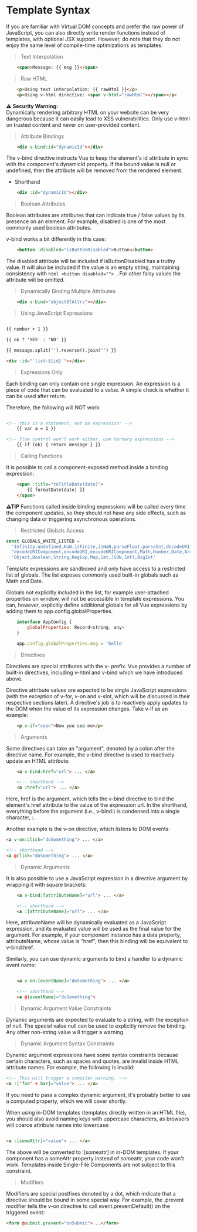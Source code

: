 # Template Syntax

If you are familiar with Virtual DOM concepts and prefer the raw power of JavaScript, you can also directly write render functions instead of templates, with optional JSX support. However, do note that they do not enjoy the same level of compile-time optimizations as templates.

> Text Interpolation

```html
	<span>Message: {{ msg }}</span>
```
> Raw HTML

```html
	<p>Using text interpolation: {{ rawHtml }}</p>
	<p>Using v-html directive: <span v-html="rawHtml"></span></p>
```
**⚠ Security Warning:**  
Dynamically rendering arbitrary HTML on your website can be very dangerous because it can easily lead to XSS vulnerabilities. Only use v-html on trusted content and never on user-provided content.

> Attribute Bindings

```html
	<div v-bind:id="dynamicId"></div>
```

The v-bind directive instructs Vue to keep the element's id attribute in sync with the component's dynamicId property. If the bound value is null or undefined, then the attribute will be removed from the rendered element.

- Shorthand

```html
	<div :id="dynamicId"></div>
```

> Boolean Attributes

Boolean attributes are attributes that can indicate true / false values by its presence on an element. For example, disabled is one of the most commonly used boolean attributes.

v-bind works a bit differently in this case:

```html
	<button :disabled="isButtonDisabled">Button</button>
```
The disabled attribute will be included if isButtonDisabled has a truthy value. It will also be included if the value is an empty string, maintaining consistency with ```html <button disabled=""> ```. 
For other falsy values the attribute will be omitted.

> Dynamically Binding Multiple Attributes

```html
	<div v-bind="objectOfAttrs"></div>
```

> Using JavaScript Expressions

```html

{{ number + 1 }}

{{ ok ? 'YES' : 'NO' }}

{{ message.split('').reverse().join('') }}

<div :id="`list-${id}`"></div>

```

> Expressions Only

Each binding can only contain one single expression. An expression is a piece of code that can be evaluated to a value. A simple check is whether it can be used after return.

Therefore, the following will NOT work:

```html

<!-- this is a statement, not an expression: -->
	{{ var a = 1 }}

<!-- flow control won't work either, use ternary expressions -->
	{{ if (ok) { return message } }}

```

> Calling Functions

It is possible to call a component-exposed method inside a binding expression:

```html
	<span :title="toTitleDate(date)">
		{{ formatDate(date) }}
	</span>
```

**⚠TIP**
Functions called inside binding expressions will be called every time the component updates, so they should not have any side effects, such as changing data or triggering asynchronous operations.

> Restricted Globals Access

```js
const GLOBALS_WHITE_LISTED =
  'Infinity,undefined,NaN,isFinite,isNaN,parseFloat,parseInt,decodeURI,' +
  'decodeURIComponent,encodeURI,encodeURIComponent,Math,Number,Date,Array,' +
  'Object,Boolean,String,RegExp,Map,Set,JSON,Intl,BigInt'
```
Template expressions are sandboxed and only have access to a restricted list of globals. The list exposes commonly used built-in globals such as Math and Date.

Globals not explicitly included in the list, for example user-attached properties on window, will not be accessible in template expressions. You can, however, explicitly define additional globals for all Vue expressions by adding them to app.config.globalProperties.

```js
	interface AppConfig {
  		globalProperties: Record<string, any>
	}

	app.config.globalProperties.msg = 'hello'
```

> Directives

Directives are special attributes with the v- prefix. Vue provides a number of built-in directives, including v-html and v-bind which we have introduced above.

Directive attribute values are expected to be single JavaScript expressions (with the exception of v-for, v-on and v-slot, which will be discussed in their respective sections later). A directive's job is to reactively apply updates to the DOM when the value of its expression changes. Take v-if as an example:

```html
	<p v-if="seen">Now you see me</p>
```

> Arguments

Some directives can take an "argument", denoted by a colon after the directive name. For example, the v-bind directive is used to reactively update an HTML attribute:

```html
	<a v-bind:href="url"> ... </a>

	<!-- shorthand -->
	<a :href="url"> ... </a>
```

Here, href is the argument, which tells the v-bind directive to bind the element's href attribute to the value of the expression url. In the shorthand, everything before the argument (i.e., v-bind:) is condensed into a single character, :.

Another example is the v-on directive, which listens to DOM events:

```html
<a v-on:click="doSomething"> ... </a>

<!-- shorthand -->
<a @click="doSomething"> ... </a>
```

> Dynamic Arguments

It is also possible to use a JavaScript expression in a directive argument by wrapping it with square brackets:

```html
	<a v-bind:[attributeName]="url"> ... </a>

	<!-- shorthand -->
	<a :[attributeName]="url"> ... </a>
```

Here, attributeName will be dynamically evaluated as a JavaScript expression, and its evaluated value will be used as the final value for the argument. For example, if your component instance has a data property, attributeName, whose value is "href", then this binding will be equivalent to v-bind:href.

Similarly, you can use dynamic arguments to bind a handler to a dynamic event name:

```html

	<a v-on:[eventName]="doSomething"> ... </a>

	<!-- shorthand -->
	<a @[eventName]="doSomething">
```

> Dynamic Argument Value Constraints

Dynamic arguments are expected to evaluate to a string, with the exception of null. The special value null can be used to explicitly remove the binding. Any other non-string value will trigger a warning.

> Dynamic Argument Syntax Constraints

Dynamic argument expressions have some syntax constraints because certain characters, such as spaces and quotes, are invalid inside HTML attribute names. For example, the following is invalid:
```html
<!-- This will trigger a compiler warning. -->
<a :['foo' + bar]="value"> ... </a>
```

If you need to pass a complex dynamic argument, it's probably better to use a computed property, which we will cover shortly.

When using in-DOM templates (templates directly written in an HTML file), you should also avoid naming keys with uppercase characters, as browsers will coerce attribute names into lowercase:

```html

<a :[someAttr]="value"> ... </a>

```
The above will be converted to :[someattr] in in-DOM templates. If your component has a someAttr property instead of someattr, your code won't work. Templates inside Single-File Components are not subject to this constraint.

> Modifiers

Modifiers are special postfixes denoted by a dot, which indicate that a directive should be bound in some special way. For example, the .prevent modifier tells the v-on directive to call event.preventDefault() on the triggered event:

```html
<form @submit.prevent="onSubmit">...</form>
```
